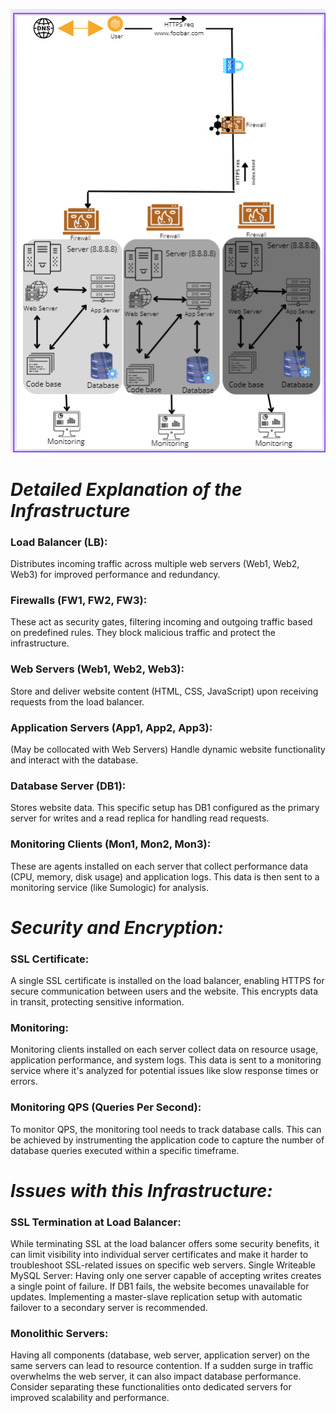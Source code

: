 ![Secured and Monitored Web Infrastructure](2-secured_and_monitored_web_infrastructure.png)
# ***_Detailed Explanation of the Infrastructure_***
### Load Balancer (LB):
Distributes incoming traffic across multiple web servers (Web1, Web2, Web3) for improved performance and redundancy.
### Firewalls (FW1, FW2, FW3):
 These act as security gates, filtering incoming and outgoing traffic based on predefined rules. They block malicious traffic and protect the infrastructure.
### Web Servers (Web1, Web2, Web3):
 Store and deliver website content (HTML, CSS, JavaScript) upon receiving requests from the load balancer.
### Application Servers (App1, App2, App3):
 (May be collocated with Web Servers) Handle dynamic website functionality and interact with the database.
### Database Server (DB1):
 Stores website data. This specific setup has DB1 configured as the primary server for writes and a read replica for handling read requests.
### Monitoring Clients (Mon1, Mon2, Mon3):
 These are agents installed on each server that collect performance data (CPU, memory, disk usage) and application logs. This data is then sent to a monitoring service (like Sumologic) for analysis.
# ***_Security and Encryption:_***

### SSL Certificate:
A single SSL certificate is installed on the load balancer, enabling HTTPS for secure communication between users and the website. This encrypts data in transit, protecting sensitive information.
### Monitoring:

Monitoring clients installed on each server collect data on resource usage, application performance, and system logs.
This data is sent to a monitoring service where it's analyzed for potential issues like slow response times or errors.
### Monitoring QPS (Queries Per Second):

To monitor QPS, the monitoring tool needs to track database calls. This can be achieved by instrumenting the application code to capture the number of database queries executed within a specific timeframe.
# ***_Issues with this Infrastructure:_***

### SSL Termination at Load Balancer:
While terminating SSL at the load balancer offers some security benefits, it can limit visibility into individual server certificates and make it harder to troubleshoot SSL-related issues on specific web servers.
Single Writeable MySQL Server: Having only one server capable of accepting writes creates a single point of failure. If DB1 fails, the website becomes unavailable for updates. Implementing a master-slave replication setup with automatic failover to a secondary server is recommended.
### Monolithic Servers:
Having all components (database, web server, application server) on the same servers can lead to resource contention. If a sudden surge in traffic overwhelms the web server, it can also impact database performance. Consider separating these functionalities onto dedicated servers for improved scalability and performance.